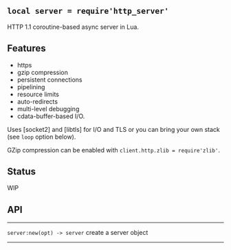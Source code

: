 
## `local server = require'http_server'`

HTTP 1.1 coroutine-based async server in Lua.

## Features

 * https
 * gzip compression
 * persistent connections
 * pipelining
 * resource limits
 * auto-redirects
 * multi-level debugging
 * cdata-buffer-based I/O.

Uses [socket2] and [libtls] for I/O and TLS or you can bring your own stack
(see `loop` option below).

GZip compression can be enabled with `client.http.zlib = require'zlib'`.

## Status

<warn>WIP<warn>

## API

--------------------------------- --------------------------------------------
`server:new(opt) -> server`       create a server object
--------------------------------- --------------------------------------------


